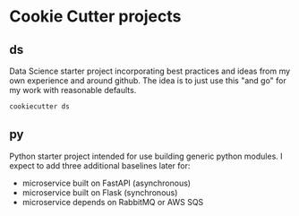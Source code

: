 # Cookie Cutter projects

## ds

Data Science starter project incorporating best practices and ideas from my own
experience and around github.  The idea is to just use this "and go" for my
work with reasonable defaults.

```bash
cookiecutter ds
```

## py

Python starter project intended for use building generic python modules.  I
expect to add three additional baselines later for:

- microservice built on FastAPI (asynchronous)
- microservice built on Flask (synchronous)
- microservice depends on RabbitMQ or AWS SQS
